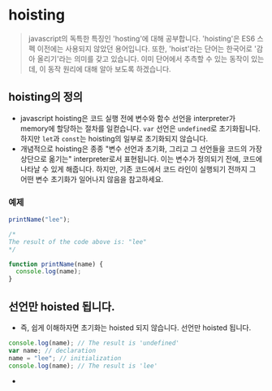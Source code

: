 # hoisting

> javascript의 독특한 특징인 'hosting'에 대해 공부합니다.
> 'hoisting'은 ES6 스펙 이전에는 사용되지 않았던 용어입니다.
> 또한, 'hoist'라는 단어는 한국어로 '감아 올리기'라는 의미를 갖고 있습니다.
> 이미 단어에서 추측할 수 있는 동작이 있는데, 이 동작 원리에 대해 알아 보도록 하겠습니다.

## hoisting의 정의

- javascript hoisting은 코드 실행 전에 변수와 함수 선언을 interpreter가 memory에 할당하는 절차를 일컫습니다. `var` 선언은 `undefined`로 초기화됩니다. 하지만 `let`과 `const`는 hoisting의 일부로 초기화되지 않습니다.
- 개념적으로 hoisting은 종종 "변수 선언과 초기화, 그리고 그 선언들을 코드의 가장 상단으로 옮기는" interpreter로서 표현됩니다. 이는 변수가 정의되기 전에, 코드에 나타날 수 있게 해줍니다. 하지만, 기존 코드에서 코드 라인이 실행되기 전까지 그 어떤 변수 초기화가 일어나지 않음을 참고하세요.

### 예제

```javascript
printName("lee");

/*
The result of the code above is: "lee"
*/

function printName(name) {
  console.log(name);
}
```

## 선언만 hoisted 됩니다.

- 즉, 쉽게 이해하자면 초기화는 hoisted 되지 않습니다. 선언만 hoisted 됩니다.

```javascript
console.log(name); // The result is 'undefined'
var name; // declaration
name = "lee"; // initialization
console.log(name); // The result is 'lee'
```

-
